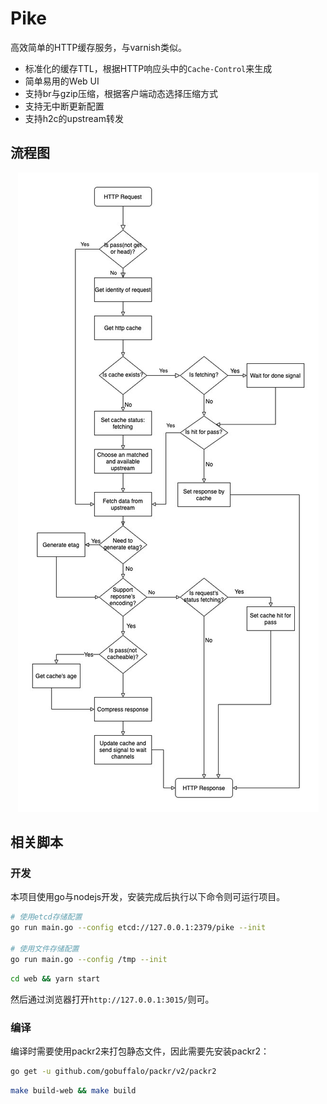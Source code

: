 # Pike

高效简单的HTTP缓存服务，与varnish类似。

- 标准化的缓存TTL，根据HTTP响应头中的`Cache-Control`来生成
- 简单易用的Web UI
- 支持br与gzip压缩，根据客户端动态选择压缩方式
- 支持无中断更新配置
- 支持h2c的upstream转发

## 流程图

<p align="center">
<img src="./images/flow.jpg"/>
</p>

## 相关脚本

### 开发

本项目使用go与nodejs开发，安装完成后执行以下命令则可运行项目。

```bash
# 使用etcd存储配置
go run main.go --config etcd://127.0.0.1:2379/pike --init

# 使用文件存储配置
go run main.go --config /tmp --init
```

```bash
cd web && yarn start
```

然后通过浏览器打开`http://127.0.0.1:3015/`则可。

### 编译

编译时需要使用packr2来打包静态文件，因此需要先安装packr2：

```bash
go get -u github.com/gobuffalo/packr/v2/packr2 
```

```bash
make build-web && make build 
```